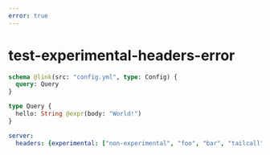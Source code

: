 ```yaml
---
error: true
---
```


# test-experimental-headers-error

```graphql @config
schema @link(src: "config.yml", type: Config) {
  query: Query
}

type Query {
  hello: String @expr(body: "World!")
}
```

```yml @file:config.yml
server:
  headers: {experimental: ["non-experimental", "foo", "bar", "tailcall"]}
```
